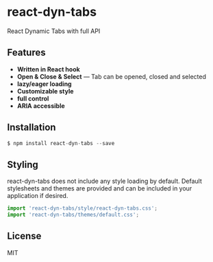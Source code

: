 # react-dyn-tabs
React Dynamic Tabs with full API



## Features

* **Written in React hook**
* **Open & Close & Select** — Tab can be opened, closed and selected
* **lazy/eager loading**
* **Customizable style**
* **full control**
* **ARIA accessible**


## Installation

```js
$ npm install react-dyn-tabs --save
```


## Styling
react-dyn-tabs does not include any style loading by default. Default stylesheets and themes are provided and can be included in your application if desired.

```js
import 'react-dyn-tabs/style/react-dyn-tabs.css';
import 'react-dyn-tabs/themes/default.css';
```


## License

MIT
